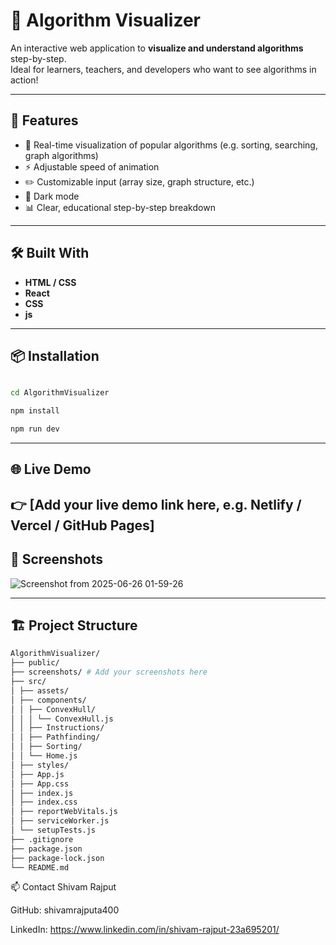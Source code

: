 # 🧠 Algorithm Visualizer

An interactive web application to **visualize and understand algorithms** step-by-step.  
Ideal for learners, teachers, and developers who want to see algorithms in action!

---

## 🚀 Features

- 🔄 Real-time visualization of popular algorithms (e.g. sorting, searching, graph algorithms)
- ⚡ Adjustable speed of animation
- ✏️ Customizable input (array size, graph structure, etc.)
- 🌙 Dark mode 
- 📊 Clear, educational step-by-step breakdown

---

## 🛠 Built With

- **HTML / CSS**
- **React** 
- **CSS** 
- **js**

---

## 📦 Installation

```bash

cd AlgorithmVisualizer

npm install

npm run dev
```
--- 

## 🌐 Live Demo

👉 [Add your live demo link here, e.g. Netlify / Vercel / GitHub Pages]
---

## 📸 Screenshots
![Screenshot from 2025-06-26 01-59-26](https://github.com/user-attachments/assets/0f0192be-fbfc-43b6-a470-6006a19233eb)



---

## 🏗 Project Structure

```bash
AlgorithmVisualizer/
├── public/
├── screenshots/ # Add your screenshots here
├── src/
│ ├── assets/
│ ├── components/
│ │ ├── ConvexHull/
│ │ │ └── ConvexHull.js
│ │ ├── Instructions/
│ │ ├── Pathfinding/
│ │ ├── Sorting/
│ │ └── Home.js
│ ├── styles/
│ ├── App.js
│ ├── App.css
│ ├── index.js
│ ├── index.css
│ ├── reportWebVitals.js
│ ├── serviceWorker.js
│ └── setupTests.js
├── .gitignore
├── package.json
├── package-lock.json
└── README.md 
```
📫 Contact
Shivam Rajput

GitHub: shivamrajputa400

LinkedIn: https://www.linkedin.com/in/shivam-rajput-23a695201/
